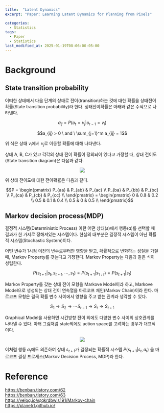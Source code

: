 ```yaml
---
title:  "Latent Dynamics"
excerpt: "Paper: Learning Latent Dynamics for Planning from Pixels"

categories:
  - Statistics
tags:
  - Paper
  - Statistics
last_modified_at: 2025-01-19T08:06:00-05:00
---
```


# Background

## State transition probability
어떠한 상태에서 다음 단계의 상태로 전이(transition)하는 것에 대한 확률을 상태전이확률(State transition probability)라 한다. 
상태전이확률은 아래와 같은 수식으로 나타낸다. 

$$a_{ij} = P(o_t = v_j \vert o_{t-1} = v_i)$$

$$a_{ij} > 0 \ and \ \sum_{j=1}^m a_{ij} = 1$$

위 식은 상태 $v_i$에서 $v_j$로 이동할 확률에 대해 나타낸다. 

상태 A, B, C가 있고 각각의 상태 전이 확률이 정의되어 있다고 가정할 때, 상태 전이도(State transition diagram)은 다음과 같다. 

<p align="center"><img src="https://github.com/user-attachments/assets/754d2f27-bc3a-48e0-a4ef-a12086ab5e52"></p>

위 상태 전이도에 대한 전이확률은 다음과 같다. 

$$P = 
\begin{pmatrix}
P_{aa} & P_{ab} & P_{ac} \\  
P_{ba} & P_{bb} & P_{bc} \\  
P_{ca} & P_{cb} & P_{cc} \\  
\end{pmatrix} = 
\begin{pmatrix}
0 & 0.8 & 0.2 \\  
0.5 & 0.1 & 0.4 \\  
0.5 & 0 & 0.5 \\  
\end{pmatrix}$$


## Markov decision process(MDP)

결정적 시스템(Deterministic Process) 이란 어떤 상태($s$)에서 행동($a$)를 선택할 때 결과가 한 가지로 정해져있는 시스템이다. 
현실의 대부분은 결정적 시스템이 아닌 확률적 시스템(Stochastic System)이다. 

어떤 변수가 1시점 이전의 변수로부터만 영향을 받고, 확률적으로 변화하는 성질을 가질 때, Markov Property를 갖는다고 가정한다. 
Markov Property는 다음과 같은 식이 성립한다. 

$$P(s_{t+1} \vert s_t, s_{t-1}, \cdots, s_1) = P(s_{t+1} \vert s_{1:t}) = P(s_{t+1} \vert s_t)$$

Markov Property를 갖는 상태 전이 모형을 Markove Model이라 하고, Markove Model으로 생성되는 상태 전이 연속열을 마르코프 체인(Markov Chain)이라 한다. 마르코프 모형은 결국 확률 변수 사이에서 영향을 주고 받는 관계라 생각할 수 있다. 

$$S_1 \to S_2 \to \cdots S_{t-1} \to S_{t} \to S_{t+1}$$

Graphical Model을 사용하면 시간방향 전이 외에도 다양한 변수 사이의 상호관계를 나타낼 수 있다. 아래 그림처럼 state외에도 action space를 고려하는 경우가 대표적이다. 

<p align="center"><img src="https://github.com/user-attachments/assets/a4861c03-6e52-4707-82a6-5cfeb04ef7f0"></p>

이처럼 행동 $a_t$에도 의존하여 상태 $s_{t+1}$가 결정되는 확률적 시스템 $P(s_{t+1} \vert s_t, a_t)$ 을 마르코프 결정 프로세스(Markov Decision Process, MDP)라 한다. 



# Reference 
https://benban.tistory.com/62     
https://benban.tistory.com/63   
https://velog.io/@qkrdbwls191/Markov-chain      
https://planetrl.github.io/  
